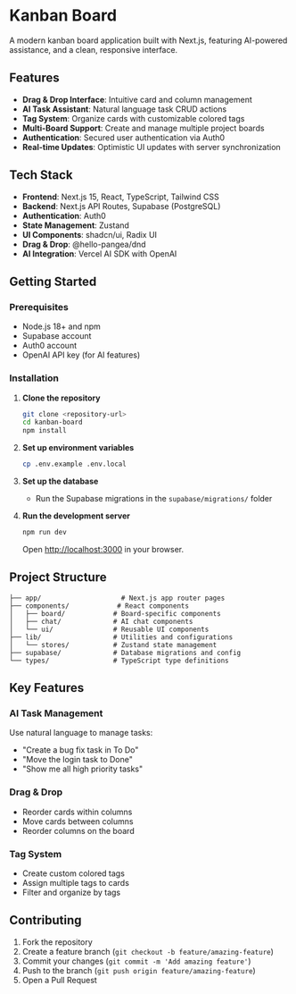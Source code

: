 # Kanban Board

A modern kanban board application built with Next.js, featuring AI-powered assistance, and a clean, responsive interface.

## Features

- **Drag & Drop Interface**: Intuitive card and column management
- **AI Task Assistant**: Natural language task CRUD actions
- **Tag System**: Organize cards with customizable colored tags
- **Multi-Board Support**: Create and manage multiple project boards
- **Authentication**: Secured user authentication via Auth0
- **Real-time Updates**: Optimistic UI updates with server synchronization

## Tech Stack

- **Frontend**: Next.js 15, React, TypeScript, Tailwind CSS
- **Backend**: Next.js API Routes, Supabase (PostgreSQL)
- **Authentication**: Auth0
- **State Management**: Zustand
- **UI Components**: shadcn/ui, Radix UI
- **Drag & Drop**: @hello-pangea/dnd
- **AI Integration**: Vercel AI SDK with OpenAI

## Getting Started

### Prerequisites

- Node.js 18+ and npm
- Supabase account
- Auth0 account
- OpenAI API key (for AI features)

### Installation

1. **Clone the repository**

   ```bash
   git clone <repository-url>
   cd kanban-board
   npm install
   ```

2. **Set up environment variables**

   ```bash
   cp .env.example .env.local
   ```

3. **Set up the database**

   - Run the Supabase migrations in the `supabase/migrations/` folder

4. **Run the development server**

   ```bash
   npm run dev
   ```

   Open [http://localhost:3000](http://localhost:3000) in your browser.

## Project Structure

```
├── app/                    # Next.js app router pages
├── components/            # React components
│   ├── board/            # Board-specific components
│   ├── chat/             # AI chat components
│   └── ui/               # Reusable UI components
├── lib/                  # Utilities and configurations
│   └── stores/           # Zustand state management
├── supabase/             # Database migrations and config
└── types/                # TypeScript type definitions
```

## Key Features

### AI Task Management

Use natural language to manage tasks:

- "Create a bug fix task in To Do"
- "Move the login task to Done"
- "Show me all high priority tasks"

### Drag & Drop

- Reorder cards within columns
- Move cards between columns
- Reorder columns on the board

### Tag System

- Create custom colored tags
- Assign multiple tags to cards
- Filter and organize by tags

## Contributing

1. Fork the repository
2. Create a feature branch (`git checkout -b feature/amazing-feature`)
3. Commit your changes (`git commit -m 'Add amazing feature'`)
4. Push to the branch (`git push origin feature/amazing-feature`)
5. Open a Pull Request
